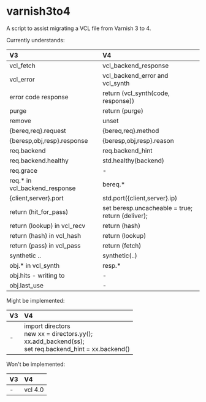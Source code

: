 varnish3to4
===========

A script to assist migrating a VCL file from Varnish 3 to 4.

Currently understands:

V3 | V4
:-- | :--
vcl_fetch | vcl_backend_response
vcl_error | vcl_backend_error and vcl_synth
error code response | return (vcl_synth(code, response))
purge | return (purge)
remove | unset
{bereq,req}.request | {bereq,req}.method
{beresp,obj,resp}.response | {beresp,obj,resp}.reason
req.backend | req.backend_hint
req.backend.healthy | std.healthy(backend)
req.grace | -
req.* in vcl_backend_response | bereq.*
{client,server}.port | std.port({client,server}.ip)
return (hit_for_pass) | set beresp.uncacheable = true;<br/>return (deliver);
return (lookup) in vcl_recv | return (hash)
return (hash) in vcl_hash | return (lookup)
return (pass) in vcl_pass | return (fetch)
synthetic .. | synthetic(..)
obj.* in vcl_synth | resp.*
obj.hits - writing to | -
obj.last_use | -

Might be implemented:

V3 | V4
:-- | :--
- | import directors<br/>new xx = directors.yy();<br/>xx.add_backend(ss);<br/>set req.backend_hint = xx.backend()

Won't be implemented:

V3 | V4
:-- | :--
- | vcl 4.0
